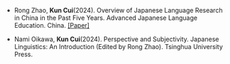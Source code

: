 - Rong Zhao, <strong>Kun Cui</strong>(2024). Overview of Japanese Language Research in China in the Past Five Years. Advanced Japanese Language Education. China. [[Paper]](https://doi.org/10.1016/j.ijrmms.2024.105888) 

- Nami Oikawa, <strong>Kun Cui</strong>(2024). Perspective and Subjectivity. Japanese Linguistics: An Introduction (Edited by Rong Zhao). Tsinghua University Press. 


